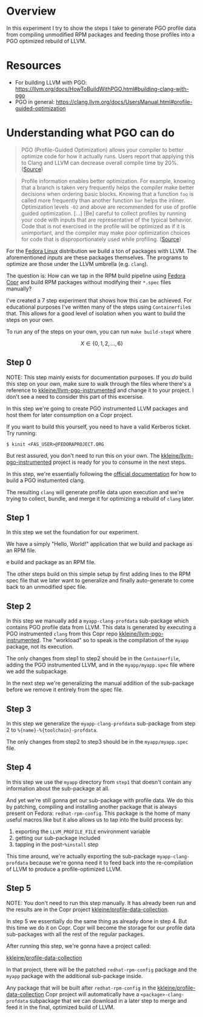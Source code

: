 # Overview

In this experiment I try to show the steps I take to generate PGO profile data from compiling unmodified RPM packages and feeding those profiles into a PGO optimized rebuild of LLVM.

# Resources

* For building LLVM with PGO: https://llvm.org/docs/HowToBuildWithPGO.html#building-clang-with-pgo
* PGO in general: https://clang.llvm.org/docs/UsersManual.html#profile-guided-optimization

# Understanding what PGO can do

> PGO (Profile-Guided Optimization) allows your compiler to better optimize code for how it actually runs. Users report that applying this to Clang and LLVM can decrease overall compile time by 20%.
([Source](https://llvm.org/docs/HowToBuildWithPGO.html#introduction))

> Profile information enables better optimization. For example, knowing that a branch is taken very frequently helps the compiler make better decisions when ordering basic blocks. Knowing that a function `foo` is called more frequently than another function `bar` helps the inliner. Optimization levels `-O2` and above are recommended for use of profile guided optimization. [...] [Be] careful to collect profiles by running your code with inputs that are representative of the typical behavior. Code that is not exercised in the profile will be optimized as if it is unimportant, and the compiler may make poor optimization choices for code that is disproportionately used while profiling.
([Source](https://clang.llvm.org/docs/UsersManual.html#profile-guided-optimization))

For the [Fedora Linux](https://getfedora.org/) distribution we build a ton of packages with LLVM. The aforementioned *inputs* are these packages themselves. The programs to optimize are those under the LLVM umbrella (e.g. `clang`).

The question is: How can we tap in the RPM build pipeline using [Fedora Copr](https://copr.fedorainfracloud.org/) and build RPM packages without modifying their `*.spec` files manually?

I've created a 7 step experiment that shows how this can be achieved. For educational purposes I've written many of the steps using `Containerfile`s that. This allows for a good level of isolation when you want to build the steps on your own.

To run any of the steps on your own, you can run `make build-stepX` where 

$$ X \in \left \lbrace 0,1,2,...,6 \right \} $$

## Step 0

NOTE: This step mainly exists for documentation purposes. If you *do* build this step on your own, make sure to walk through the files where there's a reference to [kkleine/llvm-pgo-instrumented](https://copr.fedorainfracloud.org/coprs/kkleine/llvm-pgo-instrumented/) and change it to your project. I don't see a need to consider this part of this excersise.

In this step we're going to create PGO instrumented LLVM packages and host them
for later consumption on a Copr project. 

If you want to build this yourself, you need to have a valid Kerberos ticket. Try running:

```
$ kinit <FAS_USER>@FEDORAPROJECT.ORG
```

But rest assured, you don't need to run this on your own. The
[kkleine/llvm-pgo-instrumented](https://copr.fedorainfracloud.org/coprs/kkleine/llvm-pgo-instrumented/)
project is ready for you to consume in the next steps.

In this step, we're essentially following the [official documentation](https://llvm.org/docs/HowToBuildWithPGO.html#building-clang-with-pgo) for how to build a PGO instumented clang.

The resulting `clang` will generate profile data upon execution and we're trying to collect, bundle, and merge it for optimizing a rebuild of `clang` later. 

## Step 1

In this step we set the foundation for our experiment.

We have a simply "Hello, World!" application that we build and package as an RPM
file.

e build and package as an RPM
file.

The other steps build on this simple setup by first adding lines to the RPM spec
file that we later want to generalize and finally auto-generate to come back to
an unmodified spec file.

## Step 2

In this step we manually add a `myapp-clang-profdata` sub-package which contains
PGO profile data from LLVM. This data is generated by executing a PGO
instrumented `clang` from this Copr repo
[kkleine/llvm-pgo-instrumented](https://copr.fedorainfracloud.org/coprs/kkleine/llvm-pgo-instrumented/).
The "workload" so to speak is the compilation of the `myapp` package, not its
execution.

The only changes from step1 to step2 should be in the `Containerfile`, adding
the PGO instrumented LLVM, and in the `myapp/myapp.spec` file where we add the
subpackage.

In the next step we're generalizing the manual addition of the sub-package
before we remove it entirely from the spec file.

## Step 3

In this step we generalize the `myapp-clang-profdata` sub-package from step 2 to
`%{name}-%{toolchain}-profdata`.

The only changes from step2 to step3 should be in the `myapp/myapp.spec` file.

## Step 4

In this step we use the `myapp` directory from `step1` that doesn't contain any
information about the sub-package at all.

And yet we're still gonna get our sub-package with profile data. We do this by
patching, compiling and installing another package that is always present on
Fedora: `redhat-rpm-config`. This package is the home of many useful macros like
but it also allows us to tap into the build process by:

1. exporting the `LLVM_PROFILE_FILE` environment variable
2. getting our sub-package included
3. tapping in the post-`%install` step

This time around, we're actually exporting the sub-package
`myapp-clang-profdata` because we're gonna need it to feed back into the
re-compilation of LLVM to produce a profile-optimized LLVM.

## Step 5

NOTE: You don't need to run this step manually. It has already been run and the
results are in the Copr project
[kkleine/profile-data-collection](https://copr.fedorainfracloud.org/coprs/kkleine/profile-data-collection/).

In step 5 we essentially do the same thing as already done in step 4. But this
time we do it on Copr. Copr will become the storage for our profile data
sub-packages with all the rest of the regular packages.

After running this step, we're gonna have a project called:

[kkleine/profile-data-collection](https://copr.fedorainfracloud.org/coprs/kkleine/profile-data-collection/)

In that project, there will be the patched `redhat-rpm-config` package and the
`myapp` package with the additional sub-package inside.

Any package that will be built after `redhat-rpm-config` in the
[kkleine/profile-data-collection](https://copr.fedorainfracloud.org/coprs/kkleine/profile-data-collection/)
Copr project will automatically have a `<package>-clang-profdata` subpackage
that we can download in a later step to merge and feed it in the final,
optimized build of LLVM.
